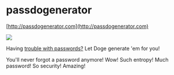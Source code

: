 passdogenerator
===============

[http://passdogenerator.com](http://passdogenerator.com)

![](http://dogr.io/sowords/veryentropy/muchpassword/manygenerator/wow.png)

Having [trouble with passwords?](http://xkcd.com/936/)
Let Doge generate 'em for you!

You'll never forgot a password anymore!
Wow! Such entropy! Much password! So security! Amazing!